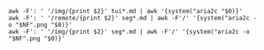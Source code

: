 


    awk -F': ' '/img/{print $2}' tui*.md | awk '{system("aria2c "$0)}'
    awk -F': ' '/remote/{print $2}' seg*.md | awk -F'/' '{system("aria2c -o "$NF".png "$0)}'
    awk -F': ' '/img/{print $2}' seg*.md | awk -F'/' '{system("aria2c -o "$NF".png "$0)}'
